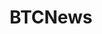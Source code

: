 ---
title: BTCNews
crosslinks:
- autotldr
- AllThingsCrypto
- TheColorIsRed
- Monero
- CryptoCurrency
---